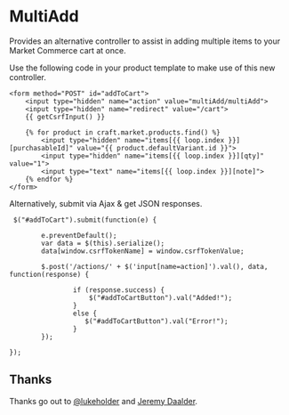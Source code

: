 # MultiAdd

Provides an alternative controller to assist in adding multiple items to your Market Commerce cart at once.

Use the following code in your product template to make use of this new controller.

```
<form method="POST" id="addToCart">
    <input type="hidden" name="action" value="multiAdd/multiAdd">
    <input type="hidden" name="redirect" value="/cart">
    {{ getCsrfInput() }}

    {% for product in craft.market.products.find() %}
	    <input type="hidden" name="items[{{ loop.index }}][purchasableId]" value="{{ product.defaultVariant.id }}">
        <input type="hidden" name="items[{{ loop.index }}][qty]" value="1">
        <input type="text" name="items[{{ loop.index }}][note]">
    {% endfor %}
</form>
```

Alternatively, submit via Ajax & get JSON responses.  

```
 $("#addToCart").submit(function(e) {

        e.preventDefault();
        var data = $(this).serialize();
        data[window.csrfTokenName] = window.csrfTokenValue;

        $.post('/actions/' + $('input[name=action]').val(), data, function(response) {

                if (response.success) {
                    $("#addToCartButton").val("Added!");
                } 
                else {
                   $("#addToCartButton").val("Error!");
                }
        });
        
});
```

## Thanks

Thanks go out to [@lukeholder](https://github.com/lukeholder) and [Jeremy Daalder](https://github.com/bossanova808).
